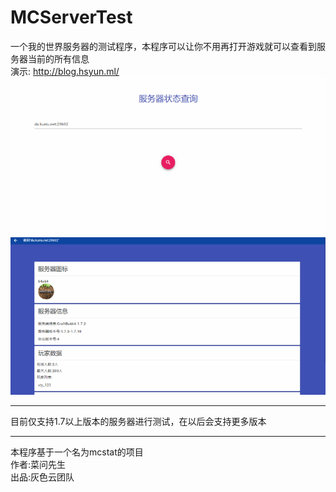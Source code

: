MCServerTest  
==================  
一个我的世界服务器的测试程序，本程序可以让你不用再打开游戏就可以查看到服务器当前的所有信息  
演示: http://blog.hsyun.ml/
![首页](https://github.com/greyCloudTeam/MCServerTest/blob/master/a.png)
![检测后结果](https://github.com/greyCloudTeam/MCServerTest/blob/master/b.png)

-------------
目前仅支持1.7以上版本的服务器进行测试，在以后会支持更多版本  

-------------
本程序基于一个名为mcstat的项目  
作者:菜问先生  
出品:灰色云团队  
